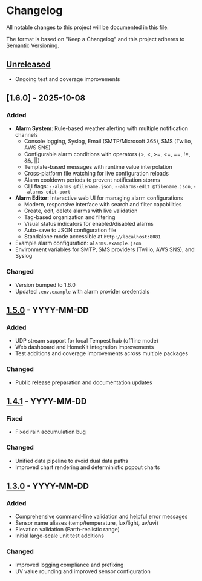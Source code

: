 # Changelog

All notable changes to this project will be documented in this file.

The format is based on "Keep a Changelog" and this project adheres to Semantic Versioning.

## [Unreleased]
- Ongoing test and coverage improvements

## [1.6.0] - 2025-10-08
### Added
- **Alarm System**: Rule-based weather alerting with multiple notification channels
  - Console logging, Syslog, Email (SMTP/Microsoft 365), SMS (Twilio, AWS SNS)
  - Configurable alarm conditions with operators (>, <, >=, <=, ==, !=, &&, ||)
  - Template-based messages with runtime value interpolation
  - Cross-platform file watching for live configuration reloads
  - Alarm cooldown periods to prevent notification storms
  - CLI flags: `--alarms @filename.json`, `--alarms-edit @filename.json`, `--alarms-edit-port`
- **Alarm Editor**: Interactive web UI for managing alarm configurations
  - Modern, responsive interface with search and filter capabilities
  - Create, edit, delete alarms with live validation
  - Tag-based organization and filtering
  - Visual status indicators for enabled/disabled alarms
  - Auto-save to JSON configuration file
  - Standalone mode accessible at `http://localhost:8081`
- Example alarm configuration: `alarms.example.json`
- Environment variables for SMTP, SMS providers (Twilio, AWS SNS), and Syslog

### Changed
- Version bumped to 1.6.0
- Updated `.env.example` with alarm provider credentials

## [1.5.0] - YYYY-MM-DD
### Added
- UDP stream support for local Tempest hub (offline mode)
- Web dashboard and HomeKit integration improvements
- Test additions and coverage improvements across multiple packages

### Changed
- Public release preparation and documentation updates

## [1.4.1] - YYYY-MM-DD
### Fixed
- Fixed rain accumulation bug

### Changed
- Unified data pipeline to avoid dual data paths
- Improved chart rendering and deterministic popout charts

## [1.3.0] - YYYY-MM-DD
### Added
- Comprehensive command-line validation and helpful error messages
- Sensor name aliases (temp/temperature, lux/light, uv/uvi)
- Elevation validation (Earth-realistic range)
- Initial large-scale unit test additions

### Changed
- Improved logging compliance and prefixing
- UV value rounding and improved sensor configuration



[Unreleased]: #
[1.5.0]: #
[1.4.1]: #
[1.3.0]: #
